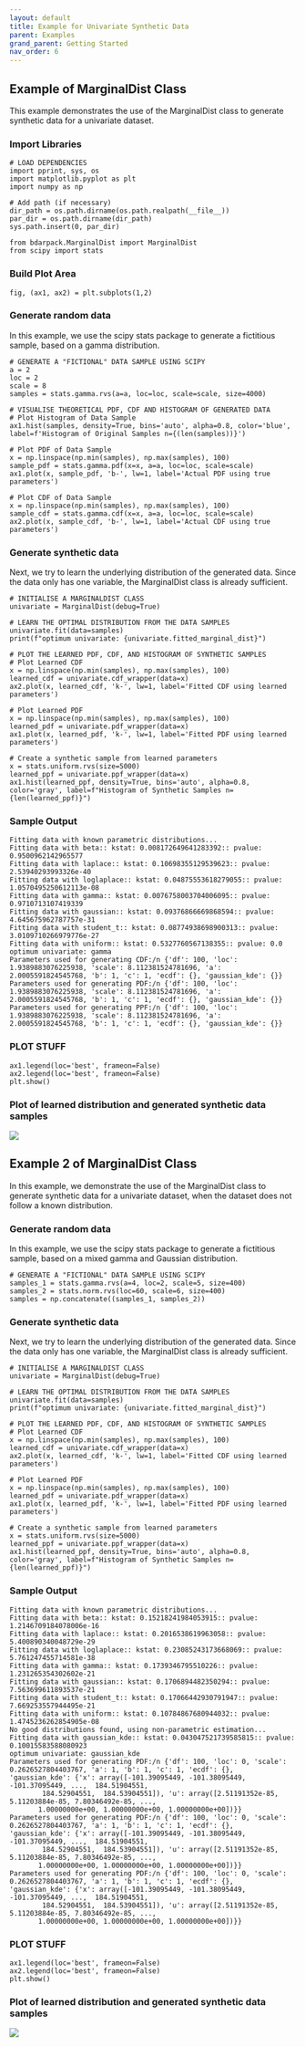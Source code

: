 ```yaml
---
layout: default
title: Example for Univariate Synthetic Data
parent: Examples
grand_parent: Getting Started
nav_order: 6
---
```


## Example of MarginalDist Class
This example demonstrates the use of the MarginalDist class to generate synthetic data for a univariate dataset.

### Import Libraries
```
# LOAD DEPENDENCIES
import pprint, sys, os
import matplotlib.pyplot as plt
import numpy as np

# Add path (if necessary)
dir_path = os.path.dirname(os.path.realpath(__file__))
par_dir = os.path.dirname(dir_path)
sys.path.insert(0, par_dir)

from bdarpack.MarginalDist import MarginalDist
from scipy import stats
```

### Build Plot Area
```
fig, (ax1, ax2) = plt.subplots(1,2)
```

### Generate random data
In this example, we use the scipy stats package to generate a fictitious sample, based on a gamma distribution.
```
# GENERATE A "FICTIONAL" DATA SAMPLE USING SCIPY
a = 2
loc = 2
scale = 8
samples = stats.gamma.rvs(a=a, loc=loc, scale=scale, size=4000)

# VISUALISE THEORETICAL PDF, CDF AND HISTOGRAM OF GENERATED DATA
# Plot Histogram of Data Sample
ax1.hist(samples, density=True, bins='auto', alpha=0.8, color='blue', label=f'Histogram of Original Samples n={(len(samples))}')

# Plot PDF of Data Sample
x = np.linspace(np.min(samples), np.max(samples), 100)
sample_pdf = stats.gamma.pdf(x=x, a=a, loc=loc, scale=scale)
ax1.plot(x, sample_pdf, 'b-', lw=1, label='Actual PDF using true parameters')

# Plot CDF of Data Sample
x = np.linspace(np.min(samples), np.max(samples), 100)
sample_cdf = stats.gamma.cdf(x=x, a=a, loc=loc, scale=scale)
ax2.plot(x, sample_cdf, 'b-', lw=1, label='Actual CDF using true parameters')
```

### Generate synthetic data
Next, we try to learn the underlying distribution of the generated data. Since the data only has one variable, the MarginalDist class is already sufficient.
```
# INITIALISE A MARGINALDIST CLASS
univariate = MarginalDist(debug=True)

# LEARN THE OPTIMAL DISTRIBUTION FROM THE DATA SAMPLES
univariate.fit(data=samples)
print(f"optimum univariate: {univariate.fitted_marginal_dist}")

# PLOT THE LEARNED PDF, CDF, AND HISTOGRAM OF SYNTHETIC SAMPLES
# Plot Learned CDF
x = np.linspace(np.min(samples), np.max(samples), 100)
learned_cdf = univariate.cdf_wrapper(data=x)
ax2.plot(x, learned_cdf, 'k-', lw=1, label='Fitted CDF using learned parameters')

# Plot Learned PDF
x = np.linspace(np.min(samples), np.max(samples), 100)
learned_pdf = univariate.pdf_wrapper(data=x)
ax1.plot(x, learned_pdf, 'k-', lw=1, label='Fitted PDF using learned parameters')

# Create a synthetic sample from learned parameters
x = stats.uniform.rvs(size=5000)
learned_ppf = univariate.ppf_wrapper(data=x)
ax1.hist(learned_ppf, density=True, bins='auto', alpha=0.8, color='gray', label=f"Histogram of Synthetic Samples n={len(learned_ppf)}")
```

### Sample Output
```
Fitting data with known parametric distributions...
Fitting data with beta:: kstat: 0.008172649641283392:: pvalue: 0.9500962142965577
Fitting data with laplace:: kstat: 0.10698355129539623:: pvalue: 2.53940293993326e-40
Fitting data with loglaplace:: kstat: 0.04875553618279055:: pvalue: 1.0570495250612113e-08
Fitting data with gamma:: kstat: 0.0076758003704006095:: pvalue: 0.9710713107419339
Fitting data with gaussian:: kstat: 0.09376866669868594:: pvalue: 4.645675962787757e-31
Fitting data with student_t:: kstat: 0.08774938698900313:: pvalue: 3.0109710266979776e-27
Fitting data with uniform:: kstat: 0.5327760567138355:: pvalue: 0.0
optimum univariate: gamma
Parameters used for generating CDF:/n {'df': 100, 'loc': 1.9389883076225938, 'scale': 8.112381524781696, 'a': 2.0005591824545768, 'b': 1, 'c': 1, 'ecdf': {}, 'gaussian_kde': {}}
Parameters used for generating PDF:/n {'df': 100, 'loc': 1.9389883076225938, 'scale': 8.112381524781696, 'a': 2.0005591824545768, 'b': 1, 'c': 1, 'ecdf': {}, 'gaussian_kde': {}}
Parameters used for generating PPF:/n {'df': 100, 'loc': 1.9389883076225938, 'scale': 8.112381524781696, 'a': 2.0005591824545768, 'b': 1, 'c': 1, 'ecdf': {}, 'gaussian_kde': {}}
```

### PLOT STUFF
```
ax1.legend(loc='best', frameon=False)
ax2.legend(loc='best', frameon=False)
plt.show()
```

### Plot of learned distribution and generated synthetic data samples
![](../../assets/img/univariate_example_1.png)

## Example 2 of MarginalDist Class
In this example, we demonstrate the use of the MarginalDist class to generate synthetic data for a univariate dataset, when the dataset does not follow a known distribution.

### Generate random data
In this example, we use the scipy stats package to generate a fictitious sample, based on a mixed gamma and Gaussian distribution.
```
# GENERATE A "FICTIONAL" DATA SAMPLE USING SCIPY
samples_1 = stats.gamma.rvs(a=4, loc=2, scale=5, size=400)
samples_2 = stats.norm.rvs(loc=60, scale=6, size=400)
samples = np.concatenate((samples_1, samples_2))
```

### Generate synthetic data
Next, we try to learn the underlying distribution of the generated data. Since the data only has one variable, the MarginalDist class is already sufficient.
```
# INITIALISE A MARGINALDIST CLASS
univariate = MarginalDist(debug=True)

# LEARN THE OPTIMAL DISTRIBUTION FROM THE DATA SAMPLES
univariate.fit(data=samples)
print(f"optimum univariate: {univariate.fitted_marginal_dist}")

# PLOT THE LEARNED PDF, CDF, AND HISTOGRAM OF SYNTHETIC SAMPLES
# Plot Learned CDF
x = np.linspace(np.min(samples), np.max(samples), 100)
learned_cdf = univariate.cdf_wrapper(data=x)
ax2.plot(x, learned_cdf, 'k-', lw=1, label='Fitted CDF using learned parameters')

# Plot Learned PDF
x = np.linspace(np.min(samples), np.max(samples), 100)
learned_pdf = univariate.pdf_wrapper(data=x)
ax1.plot(x, learned_pdf, 'k-', lw=1, label='Fitted PDF using learned parameters')

# Create a synthetic sample from learned parameters
x = stats.uniform.rvs(size=5000)
learned_ppf = univariate.ppf_wrapper(data=x)
ax1.hist(learned_ppf, density=True, bins='auto', alpha=0.8, color='gray', label=f"Histogram of Synthetic Samples n={len(learned_ppf)}")
```

### Sample Output
```
Fitting data with known parametric distributions...
Fitting data with beta:: kstat: 0.15218241984053915:: pvalue: 1.2146709184078006e-16
Fitting data with laplace:: kstat: 0.2016538619963058:: pvalue: 5.400890340048729e-29
Fitting data with loglaplace:: kstat: 0.23085243173668069:: pvalue: 5.761247455714581e-38
Fitting data with gamma:: kstat: 0.1739346795510226:: pvalue: 1.231265354302602e-21
Fitting data with gaussian:: kstat: 0.1706894482350294:: pvalue: 7.563699611893537e-21
Fitting data with student_t:: kstat: 0.17066442930791947:: pvalue: 7.669253557944495e-21
Fitting data with uniform:: kstat: 0.10784867680944032:: pvalue: 1.4745236262854905e-08
No good distributions found, using non-parametric estimation...
Fitting data with gaussian_kde:: kstat: 0.043047521739585815:: pvalue: 0.10015583588080923
optimum univariate: gaussian_kde
Parameters used for generating PDF:/n {'df': 100, 'loc': 0, 'scale': 0.2626527804403767, 'a': 1, 'b': 1, 'c': 1, 'ecdf': {}, 'gaussian_kde': {'x': array([-101.39095449, -101.38095449, -101.37095449, ...,  184.51904551,
        184.52904551,  184.53904551]), 'u': array([2.51191352e-85, 5.11203884e-85, 7.80346492e-85, ...,
       1.00000000e+00, 1.00000000e+00, 1.00000000e+00])}}
Parameters used for generating PDF:/n {'df': 100, 'loc': 0, 'scale': 0.2626527804403767, 'a': 1, 'b': 1, 'c': 1, 'ecdf': {}, 'gaussian_kde': {'x': array([-101.39095449, -101.38095449, -101.37095449, ...,  184.51904551,
        184.52904551,  184.53904551]), 'u': array([2.51191352e-85, 5.11203884e-85, 7.80346492e-85, ...,
       1.00000000e+00, 1.00000000e+00, 1.00000000e+00])}}
Parameters used for generating PDF:/n {'df': 100, 'loc': 0, 'scale': 0.2626527804403767, 'a': 1, 'b': 1, 'c': 1, 'ecdf': {}, 'gaussian_kde': {'x': array([-101.39095449, -101.38095449, -101.37095449, ...,  184.51904551,
        184.52904551,  184.53904551]), 'u': array([2.51191352e-85, 5.11203884e-85, 7.80346492e-85, ...,
       1.00000000e+00, 1.00000000e+00, 1.00000000e+00])}}
```

### PLOT STUFF
```
ax1.legend(loc='best', frameon=False)
ax2.legend(loc='best', frameon=False)
plt.show()
```

### Plot of learned distribution and generated synthetic data samples
![](../../assets/img/univariate_example_2.png)